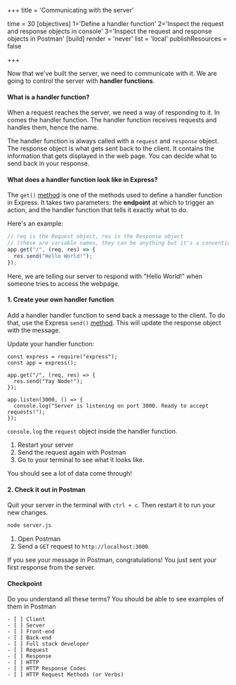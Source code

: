+++
title = 'Communicating with the server'

time = 30
[objectives]
    1='Define a handler function'
    2='Inspect the request and response objects in console'
    3='Inspect the request and response objects in Postman'
[build]
  render = 'never'
  list = 'local'
  publishResources = false

+++

Now that we've built the server, we need to communicate with it. We are going to control the server with **handler functions**.

#### What is a handler function?

When a request reaches the server, we need a way of responding to it. In comes the handler function. The handler function receives requests and handles them, hence the name.

The handler function is always called with a `request` and `response` object. The response object is what gets sent back to the client. It contains the information that gets displayed in the web page. You can decide what to send back in your response.

#### What does a handler function look like in Express?

The `get()` [method](http://expressjs.com/en/api.html#app.get.method) is one of the methods used to define a handler function in Express. It takes two parameters: the **endpoint** at which to trigger an action, and the handler function that tells it exactly what to do.

Here's an example:

```js
// req is the Request object, res is the Response object
// (these are variable names, they can be anything but it's a convention to call them req and res)
app.get("/", (req, res) => {
  res.send("Hello World!");
});
```

Here, we are telling our server to respond with "Hello World!" when someone tries to access the webpage.

#### 1. Create your own handler function

Add a handler handler function to send back a message to the client. To do that, use the Express `send()` [method](http://expressjs.com/en/api.html#res.send). This will update the response object with the message.

Update your handler function:

```runkit
const express = require("express");
const app = express();

app.get("/", (req, res) => {
  res.send("Yay Node!");
});

app.listen(3000, () => {
  console.log("Server is listening on port 3000. Ready to accept requests!");
});
```

`console.log` the `request` object inside the handler function.

1. Restart your server
1. Send the request again with Postman
1. Go to your terminal to see what it looks like.

You should see a lot of data come through!

#### 2. Check it out in Postman

Quit your server in the terminal with `ctrl + c`. Then restart it to run your new changes.

```sh
node server.js
```

1. Open Postman
1. Send a `GET` request to `http://localhost:3000`.

If you see your message in Postman, congratulations! You just sent your first response from the server.

#### Checkpoint

Do you understand all these terms? You should be able to see examples of them in Postman

```objectives
- [ ] Client
- [ ] Server
- [ ] Front-end
- [ ] Back-end
- [ ] Full stack developer
- [ ] Request
- [ ] Response
- [ ] HTTP
- [ ] HTTP Response Codes
- [ ] HTTP Request Methods (or Verbs)
```
